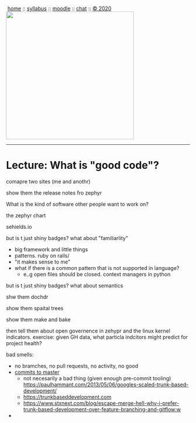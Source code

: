 <a name=top>
<p xalign=center>
&nbsp;<a href="https://tiny.cc/seng20">home</a> ::
<a href="https://github.com/txt/se20/blob/master/docs/syllabus.md#top">syllabus</a> ::
<a href="https://moodle-courses2021.wolfware.ncsu.edu/course/view.php?id=3873">moodle</a> ::
<a href="http://seng20.slack.com">chat</a>  ::
<a href="https://github.com/txt/se20/blob/master/LICENSE.md#top">&copy; 2020</a>  
<br>
<a href="http://tiny.cc/seng20"><img  width=350
  src="https://raw.githubusercontent.com/txt/se20/master/etc/img/teamBanner.png"></a>
<hr>

# Lecture: What is "good code"?

comapre two sites (me and anothr)

show them the release notes fro  zephyr

What is the kind of software other people want to work on?

the zephyr chart

sehields.io

but is t just shiny badges? what about "familiarlity"
- big framework and little things
- patterns. ruby on rails/
- "it makes sense to me"
- what if there is a common pattern that is not supported in language?
  - e..g open files should be closed. context managers in python

but is t just shiny badges? what about semantics

shw them dochdr

show them spaital trees

show them  make and bake

then tell them about open governence in zehypr and the linux kernel indicators. exercise: given GH data, what particla indcitors might predict for project health?

bad smells:

- no bramches, no pull requests, no activity, no good
- [commits to master](https://www.quora.com/I-work-for-a-startup-our-CTO-loves-writing-code-and-he-frequently-commits-bad-code-directly-to-the-master-branch-What-should-I-do)
  - not necesarily a bad thing (given enough pre-commit tooling) https://paulhammant.com/2013/05/06/googles-scaled-trunk-based-development/
  - https://trunkbaseddevelopment.com
  - https://www.stxnext.com/blog/escape-merge-hell-why-i-prefer-trunk-based-development-over-feature-branching-and-gitflow:w
- 
